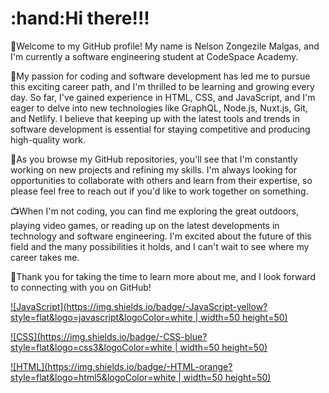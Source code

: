  <h1>:hand:Hi there!!!</h1>
 
 :rocket:Welcome to my GitHub profile! My name is Nelson Zongezile Malgas, and I'm currently a software engineering student at CodeSpace Academy.

🥰My passion for coding and software development has led me to pursue this exciting career path, and I'm thrilled to be learning and growing every day.
So far, I've gained experience in HTML, CSS, and JavaScript, and I'm eager to delve into new technologies like GraphQL, Node.js, Nuxt.js, Git, and Netlify.
I believe that keeping up with the latest tools and trends in software development is essential for staying competitive and producing high-quality work.

📖As you browse my GitHub repositories, you'll see that I'm constantly working on new projects and refining my skills.
I'm always looking for opportunities to collaborate with others and learn from their expertise, so please feel free to reach out if you'd like to work together on something.

📺When I'm not coding, you can find me exploring the great outdoors, playing video games, or reading up on the latest developments in technology and software engineering.
I'm excited about the future of this field and the many possibilities it holds, and I can't wait to see where my career takes me.

💙Thank you for taking the time to learn more about me, and I look forward to connecting with you on GitHub!


[![JavaScript](https://img.shields.io/badge/-JavaScript-yellow?style=flat&logo=javascript&logoColor=white | width=50 height=50)](https://iconscout.com/icon/javascript-1)

[![CSS](https://img.shields.io/badge/-CSS-blue?style=flat&logo=css3&logoColor=white | width=50 height=50)](https://iconscout.com/icon/css-38)

[![HTML](https://img.shields.io/badge/-HTML-orange?style=flat&logo=html5&logoColor=white | width=50 height=50)](https://iconscout.com/icon/html5-19)











